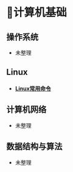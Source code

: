 #  📑计算机基础

## 操作系统

- 未整理


## Linux

- #### [Linux常用命令](计算机/Linux常用命令.md)


## 计算机网络

- 未整理


## 数据结构与算法

- 未整理

